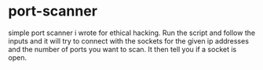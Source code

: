 # port-scanner
simple port scanner i wrote for ethical hacking. Run the script and follow the inputs and it will try to connect with the sockets for the given ip addresses and the number of ports you want to scan. It then tell you if a socket is open.
